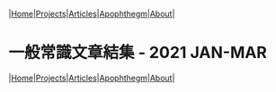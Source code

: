 |[Home](/README.md)|[Projects](/projects.md)|[Articles](/articles.md)|[Apophthegm](/apophthegm.md)|[About](/about.md)|

# 一般常識文章結集 - 2021 JAN-MAR

|[Home](/README.md)|[Projects](/projects.md)|[Articles](/articles.md)|[Apophthegm](/apophthegm.md)|[About](/about.md)|
